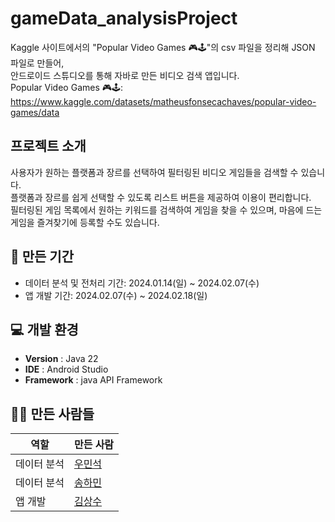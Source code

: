 # gameData_analysisProject
Kaggle 사이트에서의 "Popular Video Games 🎮🕹️"의 csv 파일을 정리해 JSON 파일로 만들어, </br>
안드로이드 스튜디오를 통해 자바로 만든 비디오 검색 앱입니다. <br/>
Popular Video Games 🎮🕹️: https://www.kaggle.com/datasets/matheusfonsecachaves/popular-video-games/data

##  프로젝트 소개
사용자가 원하는 플랫폼과 장르를 선택하여 필터링된 비디오 게임들을 검색할 수 있습니다.<br>
플랫폼과 장르를 쉽게 선택할 수 있도록 리스트 버튼을 제공하여 이용이 편리합니다.<br>
필터링된 게임 목록에서 원하는 키워드를 검색하여 게임을 찾을 수 있으며, 마음에 드는 게임을 즐겨찾기에 등록할 수도 있습니다.

## 📅 만든 기간
- 데이터 분석 및 전처리 기간: 2024.01.14(일) ~ 2024.02.07(수)<br>
- 앱 개발 기간: 2024.02.07(수) ~ 2024.02.18(일)

## 💻 개발 환경
- **Version** : Java 22
- **IDE** : Android Studio
- **Framework** : java API Framework

## 🙋‍♂️ 만든 사람들
| 역할      | 만든 사람 |
|-----------|----------------------|
| 데이터 분석 | [우민석](https://github.com/mindoll1101) |
| 데이터 분석 | [송하민](https://github.com/Songhamin01) |
| 앱 개발   | [김상수](https://github.com/raminkim) |
